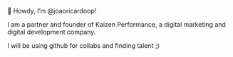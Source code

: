 👋 Howdy, I’m @joaoricardoop!

I am a partner and founder of Kaizen Performance, a digital marketing and digital development company.

I will be using github for collabs and finding talent ;)
